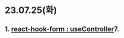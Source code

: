 # 23.07.25(화)

## 1. [react-hook-form : useController](https://github.dev/KimJeongHyun/react-hook-form-test/tree/main/src/pages/SignUp/utils)7.